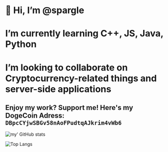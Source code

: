 # 👋 Hi, I’m @spargle
# I’m currently learning C++, JS, Java, Python
# I’m looking to collaborate on Cryptocurrency-related things and server-side applications
## Enjoy my work? Support me! Here's my DogeCoin Adress: `DBpcCYjwSBGv58nAoFPudtqAJkrim4vWb6`
![my' GitHub stats](https://github-readme-stats.vercel.app/api?username=spargle&show_icons=true&theme=dark)

![Top Langs](https://github-readme-stats.vercel.app/api/top-langs/?username=spargle&layout=compact&theme=dark)
